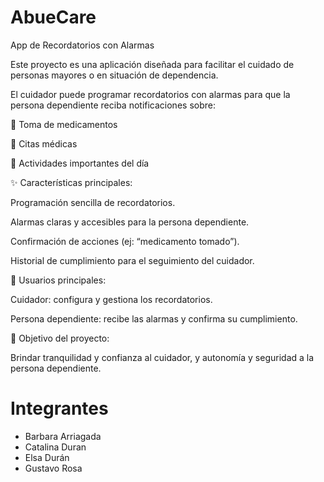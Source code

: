 # AbueCare

App de Recordatorios con Alarmas

Este proyecto es una aplicación diseñada para facilitar el cuidado de personas mayores o en situación de dependencia.

El cuidador puede programar recordatorios con alarmas para que la persona dependiente reciba notificaciones sobre:


💊 Toma de medicamentos

🏥 Citas médicas

📌 Actividades importantes del día

✨ Características principales:

Programación sencilla de recordatorios.

Alarmas claras y accesibles para la persona dependiente.

Confirmación de acciones (ej: “medicamento tomado”).

Historial de cumplimiento para el seguimiento del cuidador.


👥 Usuarios principales:

Cuidador: configura y gestiona los recordatorios.

Persona dependiente: recibe las alarmas y confirma su cumplimiento.


🎯 Objetivo del proyecto:

Brindar tranquilidad y confianza al cuidador, y autonomía y seguridad a la persona dependiente.

# Integrantes

  - Barbara Arriagada
  - Catalina Duran
  - Elsa Durán
  - Gustavo Rosa 
